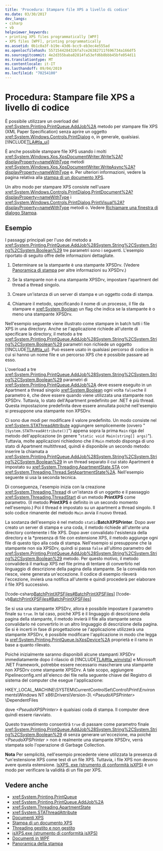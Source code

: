 ```yaml
---
title: 'Procedura: Stampare file XPS a livello di codice'
ms.date: 03/30/2017
dev_langs:
- csharp
- vb
helpviewer_keywords:
- printing XPS files programmatically [WPF]
- XPS files [WPF], printing programmatically
ms.assetid: 0b1c0a3f-b19e-43d6-bcc9-eb3ec4e555ad
ms.openlocfilehash: 5571544284326fa7ce26382711f696734a166df5
ms.sourcegitcommit: 4e2d355baba82814fa53efd6b8bbb45bfe054d11
ms.translationtype: MT
ms.contentlocale: it-IT
ms.lasthandoff: 09/04/2019
ms.locfileid: "70254100"
---
```

# <a name="how-to-programmatically-print-xps-files"></a>Procedura: Stampare file XPS a livello di codice
È possibile utilizzare un overload del <xref:System.Printing.PrintQueue.AddJob%2A> metodo per stampare file XPS (XML Paper Specification) senza aprire un oggetto <xref:System.Windows.Controls.PrintDialog> o, in generale, qualsiasi. [!INCLUDE[TLA#tla_ui](../../../../includes/tlasharptla-ui-md.md)]  
  
 È anche possibile stampare file XPS usando i molti <xref:System.Windows.Xps.XpsDocumentWriter.Write%2A?displayProperty=nameWithType> metodi <xref:System.Windows.Xps.XpsDocumentWriter.WriteAsync%2A?displayProperty=nameWithType> e. Per ulteriori informazioni, vedere la pagina relativa alla [stampa di un documento XPS](https://docs.microsoft.com/previous-versions/dotnet/netframework-3.5/ms771525(v=vs.90)).  
  
 Un altro modo per stampare XPS consiste nell'usare <xref:System.Windows.Controls.PrintDialog.PrintDocument%2A?displayProperty=nameWithType> i <xref:System.Windows.Controls.PrintDialog.PrintVisual%2A?displayProperty=nameWithType> metodi o. Vedere [Richiamare una finestra di dialogo Stampa](how-to-invoke-a-print-dialog.md).  
  
## <a name="example"></a>Esempio  
 I passaggi principali per l'uso del metodo a <xref:System.Printing.PrintQueue.AddJob%28System.String%2CSystem.String%2CSystem.Boolean%29> tre parametri sono i seguenti. L'esempio riportato di seguito offre delle informazioni dettagliate.  
  
1. Determinare se la stampante è una stampante XPSDrv. (Vedere [Panoramica di stampa](printing-overview.md) per altre informazioni su XPSDrv.)  
  
2. Se la stampante non è una stampante XPSDrv, impostare l'apartment del thread a thread singolo.  
  
3. Creare un'istanza di un server di stampa e un oggetto coda di stampa.  
  
4. Chiamare il metodo, specificando il nome di un processo, il file da stampare e <xref:System.Boolean> un flag che indica se la stampante è o meno una stampante XPSDrv.  
  
 Nell'esempio seguente viene illustrato come stampare in batch tutti i file XPS in una directory. Anche se l'applicazione richiede all'utente di specificare la directory, il metodo a tre <xref:System.Printing.PrintQueue.AddJob%28System.String%2CSystem.String%2CSystem.Boolean%29> parametri non richiede un oggetto [!INCLUDE[TLA#tla_ui](../../../../includes/tlasharptla-ui-md.md)]. Può essere usato in qualsiasi percorso di codice in cui si hanno un nome file e un percorso XPS che è possibile passare ad esso.  
  
 L'overload a tre <xref:System.Printing.PrintQueue.AddJob%28System.String%2CSystem.String%2CSystem.Boolean%29> parametri di <xref:System.Printing.PrintQueue.AddJob%2A> deve essere eseguito in un Apartment a thread singolo <xref:System.Boolean> ogni volta `false`che il parametro è, che deve essere quando viene utilizzata una stampante non XPSDrv. Tuttavia, lo stato dell'Apartment predefinito per .NET è più thread. Questa impostazione predefinita deve essere annullata poiché nell'esempio si presuppone una stampante non XPSDrv.  
  
 Ci sono due modi per modificare il valore predefinito. Un modo consiste nel <xref:System.STAThreadAttribute> aggiungere semplicemente (ovvero "`[System.STAThreadAttribute()]`") appena sopra la prima `Main` riga del metodo dell'applicazione (in genere "`static void Main(string[] args)`"). Tuttavia, molte applicazioni richiedono che il `Main` metodo disponga di uno stato di Apartment multithread, quindi è disponibile un secondo metodo: inserire la chiamata a <xref:System.Printing.PrintQueue.AddJob%28System.String%2CSystem.String%2CSystem.Boolean%29> in un thread separato il cui stato Apartment è impostato su <xref:System.Threading.ApartmentState.STA> con <xref:System.Threading.Thread.SetApartmentState%2A>. Nell'esempio seguente si usa la seconda tecnica.  
  
 Di conseguenza, l'esempio inizia con la creazione <xref:System.Threading.Thread> di un'istanza di un oggetto e il passaggio <xref:System.Threading.ThreadStart> di un metodo **PrintXPS** come parametro. (Il metodo **PrintXPS** è definito in un secondo momento nell'esempio.) Poi il thread è impostato su un apartment a thread singolo. Il solo codice rimanente del metodo `Main` avvia il nuovo thread.  
  
 La sostanza dell'esempio è nel metodo `static`**BatchXPSPrinter**. Dopo aver creato un server di stampa e una coda, il metodo richiede all'utente una directory contenente i file XPS. Dopo aver convalidato l'esistenza della directory e la \*presenza di file con estensione XPS, il metodo aggiunge ogni file di questo tipo alla coda di stampa. Nell'esempio si presuppone che la stampante non sia XPSDrv, quindi si passa `false` all'ultimo parametro del <xref:System.Printing.PrintQueue.AddJob%28System.String%2CSystem.String%2CSystem.Boolean%29> metodo. Per questo motivo, il metodo convaliderà il markup XPS nel file prima di tentare di convertirlo nel linguaggio di descrizione della pagina della stampante. Se la convalida non riesce, viene generata un'eccezione. Il codice di esempio rileverà l'eccezione, invierà una notifica all'utente e quindi procederà per elaborare il file XPS successivo.  
  
 [!code-csharp[BatchPrintXPSFiles#BatchPrintXPSFiles](~/samples/snippets/csharp/VS_Snippets_Wpf/BatchPrintXPSFiles/CSharp/Program.cs#batchprintxpsfiles)]
 [!code-vb[BatchPrintXPSFiles#BatchPrintXPSFiles](~/samples/snippets/visualbasic/VS_Snippets_Wpf/BatchPrintXPSFiles/visualbasic/program.vb#batchprintxpsfiles)]  
  
 Se si usa una stampante XPSDrv, allora è possibile impostare il parametro finale su `true`. In tal caso, poiché XPS è il linguaggio di descrizione della pagina della stampante, il metodo invierà il file alla stampante senza convalidarlo né convertirlo in un altro linguaggio di descrizione della pagina. Se si è incerti in fase di progettazione se l'applicazione utilizzerà una stampante XPSDrv, è possibile modificare l'applicazione in modo che legga la <xref:System.Printing.PrintQueue.IsXpsDevice%2A> proprietà e il ramo in base a quanto rilevato.  
  
 Poiché inizialmente saranno disponibili alcune stampanti XPSDrv immediatamente dopo il rilascio di [!INCLUDE[TLA#tla_winvista](../../../../includes/tlasharptla-winvista-md.md)] e Microsoft .NET Framework, potrebbe essere necessario mascherare una stampante non XPSDrv come stampante XPSDrv. A tale scopo, aggiungere Pipelineconfig.xml all'elenco dei file nella seguente chiave del Registro di sistema del computer che esegue l'applicazione:  
  
 HKEY_LOCAL_MACHINE\SYSTEM\CurrentControlSet\Control\Print\Environments\Windows NT x86\Drivers\Version-3\\ *\<PseudoXPSPrinter>* \DependentFiles  
  
 dove *\<PseudoXPSPrinter>* è qualsiasi coda di stampa. Il computer deve quindi essere riavviato.  
  
 Questo travestimento consentirà `true` di passare come parametro finale <xref:System.Printing.PrintQueue.AddJob%28System.String%2CSystem.String%2CSystem.Boolean%29> di senza generare un'eccezione, ma poiché  *\<PseudoXPSPrinter >* non è realmente una stampante XPSDrv, verrà stampata solo l'operazione di Garbage Collection.  
  
 **Nota** Per semplicità, nell'esempio precedente viene utilizzata la presenza di \*un'estensione XPS come test di un file XPS. Tuttavia, i file XPS non devono avere questa estensione. [IsXPS. exe (strumento di conformità isXPS)](https://docs.microsoft.com/previous-versions/dotnet/netframework-4.0/aa348104(v=vs.100)) è un modo per verificare la validità di un file per XPS.  
  
## <a name="see-also"></a>Vedere anche

- <xref:System.Printing.PrintQueue>
- <xref:System.Printing.PrintQueue.AddJob%2A>
- <xref:System.Threading.ApartmentState>
- <xref:System.STAThreadAttribute>
- [Documenti XPS](/windows/desktop/printdocs/documents)
- [Stampa di un documento XPS](https://docs.microsoft.com/previous-versions/dotnet/netframework-3.5/ms771525(v=vs.90))
- [Threading gestito e non gestito](https://docs.microsoft.com/previous-versions/dotnet/netframework-4.0/5s8ee185(v=vs.100))
- [isXPS.exe (strumento di conformità isXPS)](https://docs.microsoft.com/previous-versions/dotnet/netframework-4.0/aa348104(v=vs.100))
- [Documenti in WPF](documents-in-wpf.md)
- [Panoramica della stampa](printing-overview.md)
